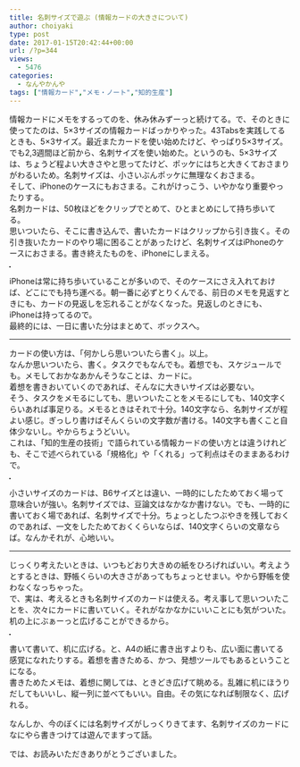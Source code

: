 ```yaml
---
title: 名刺サイズで遊ぶ (情報カードの大きさについて)
author: choiyaki
type: post
date: 2017-01-15T20:42:44+00:00
url: /?p=344
views:
  - 5476
categories:
  - なんやかんや
tags: ["情報カード","メモ・ノート","知的生産"]
---
```

情報カードにメモをするってのを、休み休みずーっと続けてる。で、そのときに使ってたのは、5×3サイズの情報カードばっかりやった。43Tabsを実践してるときも、5×3サイズ。最近またカードを使い始めたけど、やっぱり5×3サイズ。  
でも2,3週間ほど前から、名刺サイズを使い始めた。というのも、5×3サイズは、ちょうど程よい大きさやと思ってたけど、ポッケにはちと大きくておさまりがわるいため。名刺サイズは、小さいぶんポッケに無理なくおさまる。  
そして、iPhoneのケースにもおさまる。これがけっこう、いやかなり重要やったりする。  
名刺カードは、50枚ほどをクリップでとめて、ひとまとめにして持ち歩いてる。  
思いついたら、そこに書き込んで、書いたカードはクリップから引き抜く。その引き抜いたカードのやり場に困ることがあったけど、名刺サイズはiPhoneのケースにおさまる。書き終えたものを、iPhoneにしまえる。

<a href="https://www.flickr.com/photos/57988299@N08/31468152154" target="_blank" rel="nofollow"><img src="https://i1.wp.com/farm1.static.flickr.com/418/31468152154_46b4290294.jpg?w=660" alt="" title="IMG_3404 by choiyaki, on Flickr" style="border: 1px solid black;" data-recalc-dims="1" /></a>

iPhoneは常に持ち歩いていることが多いので、そのケースにさえ入れておけば、どこにでも持ち運べる。朝一番に必ずとりくんでる、前日のメモを見返すときにも、カードの見返しを忘れることがなくなった。見返しのときにも、iPhoneは持ってるので。  
最終的には、一日に書いた分はまとめて、ボックスへ。

* * *

カードの使い方は、「何かしら思いついたら書く」。以上。  
なんか思いついたら、書く。タスクでもなんでも。着想でも、スケジュールでも。メモしておかなあかんそうなことは、カードに。  
着想を書きおいていくのであれば、そんなに大きいサイズは必要ない。  
そう、タスクをメモるにしても、思いついたことをメモるにしても、140文字くらいあれば事足りる。メモるときはそれで十分。140文字なら、名刺サイズが程よい感じ。ぎっしり書けばそんくらいの文字数が書ける。140文字も書くこと自体少ないし。やからちょうどいい。  
これは、「知的生産の技術」で語られている情報カードの使い方とは違うけれども、そこで述べられている「規格化」や「くれる」って利点はそのままあるわけで。

<a href="https://www.flickr.com/photos/57988299@N08/32270813396" target="_blank" rel="nofollow"><img src="https://i2.wp.com/farm1.static.flickr.com/477/32270813396_463c88b0fe.jpg?w=660" alt="" title="IMG_3403 by choiyaki, on Flickr" style="border: 1px solid black;" data-recalc-dims="1" /></a>

小さいサイズのカードは、B6サイズとは違い、一時的にしたためておく場って意味合いが強い。名刺サイズでは、豆論文はなかなか書けない。でも、一時的に書いておく場であれば、名刺サイズで十分。ちょっとしたつぶやきを残しておくのであれば、一文をしたためておくくらいならば、140文字くらいの文章ならば。なんかそれが、心地いい。

* * *

じっくり考えたいときは、いつもどおり大きめの紙をひろげればいい。考えようとするときは、野帳くらいの大きさがあってもちょっとせまい。やから野帳を使わなくなっちゃった。  
で、実は、考えるときも名刺サイズのカードは使える。考え事して思いついたことを、次々にカードに書いていく。それがなかなかにいいことにも気がついた。  
机の上にぶぁーっと広げることができるから。

<a href="https://www.flickr.com/photos/57988299@N08/31468150174" target="_blank" rel="nofollow"><img src="https://i1.wp.com/farm1.static.flickr.com/612/31468150174_ace54cd18c.jpg?w=660" alt="" title="IMG_3402 by choiyaki, on Flickr" style="border: 1px solid black;" data-recalc-dims="1" /></a>

書いて書いて、机に広げる。と、A4の紙に書き出すよりも、広い面に書いてる感覚になれたりする。着想を書きためる、かつ、発想ツールでもあるということになる。  
書きためたメモは、着想に関しては、ときどき広げて眺める。乱雑に机にほうりだしてもいいし、縦一列に並べてもいい。自由。その気になれば制限なく、広げれる。

なんしか、今のぼくには名刺サイズがしっくりきてます、名刺サイズのカードになにやら書きつけては遊んでますって話。

では、お読みいただきありがとうございました。